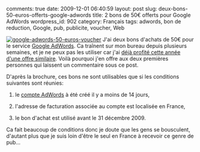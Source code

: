 comments: true
date: 2009-12-01 06:40:59
layout: post
slug: deux-bons-50-euros-offerts-google-adwords
title: 2 bons de 50€ offerts pour Google AdWords
wordpress_id: 902
category: Français
tags: adwords, bon de reduction, Google, pub, publicite, voucher, Web

[![google-adwords-50-euros-voucher](http://kevin.deldycke.com/wp-content/uploads/2009/12/google-adwords-50-euros-voucher-150x150.jpg)](http://kevin.deldycke.com/wp-content/uploads/2009/12/google-adwords-50-euros-voucher.jpg) J'ai deux bons d'achats de 50€ pour le service [Google AdWords](http://fr.wikipedia.org/wiki/AdWords). Ca traînent sur mon bureau depuis plusieurs semaines, et je ne peux pas les utiliser car j'ai [déjà profité cette année d'une offre similaire](http://twitter.com/kdeldycke/status/3169290268). Voilà pourquoi j'en offre aux deux premières personnes qui laissent un commentaire sous ce post.

D'après la brochure, ces bons ne sont utilisables que si les conditions suivantes sont réunies:



  
  1. le [compte AdWords](http://www.google.fr/AdWord) à été créé il y a moins de 14 jours,

  
  2. l'adresse de facturation associée au compte est localisée en France,

  
  3. le bon d'achat est utilisé avant le 31 décembre 2009.



Ca fait beaucoup de conditions donc je doute que les gens se bousculent, d'autant plus que je suis loin d'être le seul en France à recevoir ce genre de pub...
